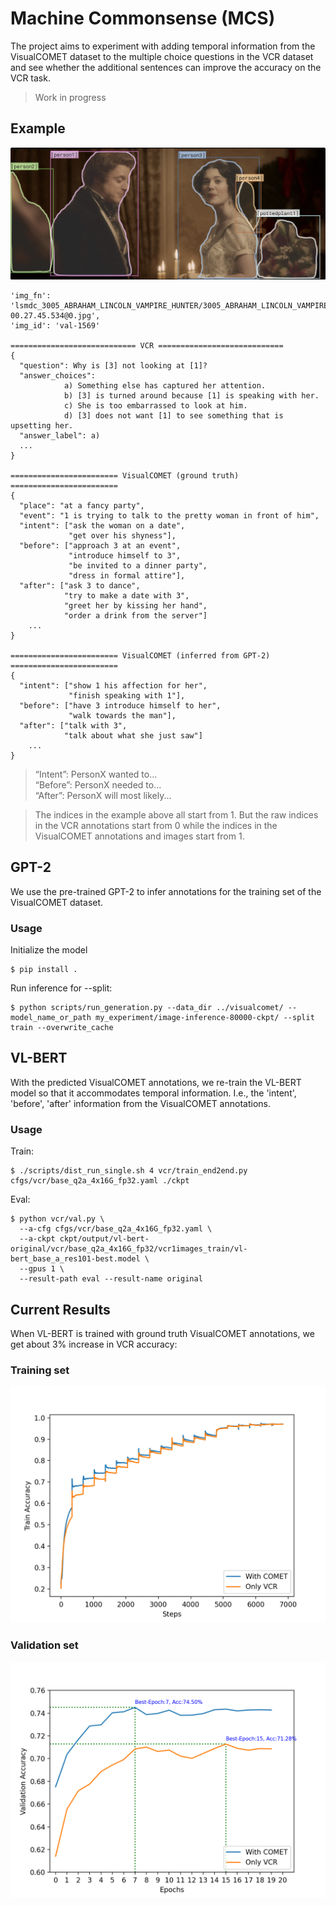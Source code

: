 # Machine Commonsense (MCS)
The project aims to experiment with adding temporal information from the VisualCOMET dataset to the multiple choice questions in the VCR dataset and see whether the additional sentences can improve the accuracy on the VCR task.

> Work in progress

## Example

![GT VL-BERT TRAIN](images/1569.png)


```
'img_fn': 'lsmdc_3005_ABRAHAM_LINCOLN_VAMPIRE_HUNTER/3005_ABRAHAM_LINCOLN_VAMPIRE_HUNTER_00.27.43.141-00.27.45.534@0.jpg',
'img_id': 'val-1569'

============================ VCR ============================
{
  "question": Why is [3] not looking at [1]?
  "answer_choices":
            a) Something else has captured her attention.
            b) [3] is turned around because [1] is speaking with her.
            c) She is too embarrassed to look at him.
            d) [3] does not want [1] to see something that is upsetting her.
  "answer_label": a)
  ...
}

======================== VisualCOMET (ground truth) ========================
{
  "place": "at a fancy party",
  "event": "1 is trying to talk to the pretty woman in front of him",
  "intent": ["ask the woman on a date",
             "get over his shyness"],
  "before": ["approach 3 at an event",
             "introduce himself to 3",
             "be invited to a dinner party",
             "dress in formal attire"],
  "after": ["ask 3 to dance",
            "try to make a date with 3",
            "greet her by kissing her hand",
            "order a drink from the server"]
    ...
}

======================== VisualCOMET (inferred from GPT-2) ========================
{
  "intent": ["show 1 his affection for her",
             "finish speaking with 1"],
  "before": ["have 3 introduce himself to her",
             "walk towards the man"],
  "after": ["talk with 3",
            "talk about what she just saw"]
    ...
}
```

> “Intent”:   PersonX wanted to…</br>
> “Before”: PersonX needed to…</br>
> “After”:    PersonX will most likely...</br>

> The indices in the example above all start from 1. But the raw indices in the VCR annotations start from 0 while the indices in the VisualCOMET annotations and images start from 1.


## GPT-2
We use the pre-trained GPT-2 to infer annotations for the training set of the VisualCOMET dataset.

### Usage
Initialize the model
```
$ pip install .
```

Run inference for --split:
```
$ python scripts/run_generation.py --data_dir ../visualcomet/ --model_name_or_path my_experiment/image-inference-80000-ckpt/ --split train --overwrite_cache
```

## VL-BERT
With the predicted VisualCOMET annotations, we re-train the VL-BERT model so that it accommodates temporal information. I.e., the 'intent', 'before', 'after' information from the VisualCOMET annotations.

### Usage
Train:
```
$ ./scripts/dist_run_single.sh 4 vcr/train_end2end.py cfgs/vcr/base_q2a_4x16G_fp32.yaml ./ckpt
```
Eval:
```
$ python vcr/val.py \
  --a-cfg cfgs/vcr/base_q2a_4x16G_fp32.yaml \
  --a-ckpt ckpt/output/vl-bert-original/vcr/base_q2a_4x16G_fp32/vcr1images_train/vl-bert_base_a_res101-best.model \
  --gpus 1 \
  --result-path eval --result-name original
```

## Current Results
When VL-BERT is trained with ground truth VisualCOMET annotations, we get about 3% increase in VCR accuracy:

### Training set
![GT VL-BERT TRAIN](images/train_acc.png)

### Validation set
![GT VL-BERT VAL](images/val_acc.png)
